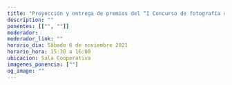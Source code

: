 ```yaml
---
title: "Proyección y entrega de premios del “I Concurso de fotografía de verano”"
description: ""
ponentes: [["", ""]]
moderador:
moderador_link: ""
horario_dia: Sábado 6 de noviembre 2021
horario_hora: 15:30 a 16:00
ubicacion: Sala Cooperativa
imagenes_ponencia: [""]
og_image: ""
---
```


<div class="text-center m-5">
<img src="/img/entrada-gratuita.png" alt="">
</div>
